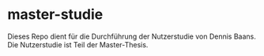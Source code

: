 # master-studie

Dieses Repo dient für die Durchführung der Nutzerstudie von Dennis Baans.
Die Nutzerstudie ist Teil der Master-Thesis. 